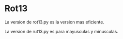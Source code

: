 Rot13
=====
La version de rot13.py es la version mas eficiente.

La version de rut13.py es para mayusculas y minusculas.
